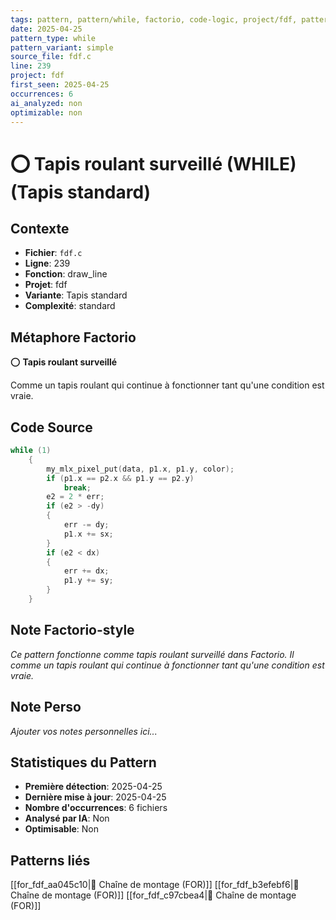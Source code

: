 ```yaml
---
tags: pattern, pattern/while, factorio, code-logic, project/fdf, pattern/variant/simple
date: 2025-04-25
pattern_type: while
pattern_variant: simple
source_file: fdf.c
line: 239
project: fdf
first_seen: 2025-04-25
occurrences: 6
ai_analyzed: non
optimizable: non
---
```


# ⭕ Tapis roulant surveillé (WHILE) (Tapis standard)

## Contexte
- **Fichier**: `fdf.c`
- **Ligne**: 239
- **Fonction**: draw_line
- **Projet**: fdf
- **Variante**: Tapis standard
- **Complexité**: standard

## Métaphore Factorio
⭕ **Tapis roulant surveillé**

Comme un tapis roulant qui continue à fonctionner tant qu'une condition est vraie.

## Code Source
```c
while (1)
	{
		my_mlx_pixel_put(data, p1.x, p1.y, color);
		if (p1.x == p2.x && p1.y == p2.y)
			break;
		e2 = 2 * err;
		if (e2 > -dy)
		{
			err -= dy;
			p1.x += sx;
		}
		if (e2 < dx)
		{
			err += dx;
			p1.y += sy;
		}
	}
```

## Note Factorio-style
*Ce pattern fonctionne comme tapis roulant surveillé dans Factorio. Il comme un tapis roulant qui continue à fonctionner tant qu'une condition est vraie.*

## Note Perso
*Ajouter vos notes personnelles ici...*

## Statistiques du Pattern
- **Première détection**: 2025-04-25
- **Dernière mise à jour**: 2025-04-25
- **Nombre d'occurrences**: 6 fichiers
- **Analysé par IA**: Non
- **Optimisable**: Non

## Patterns liés
[[for_fdf_aa045c10|🔄 Chaîne de montage (FOR)]]
[[for_fdf_b3efebf6|🔄 Chaîne de montage (FOR)]]
[[for_fdf_c97cbea4|🔄 Chaîne de montage (FOR)]]
